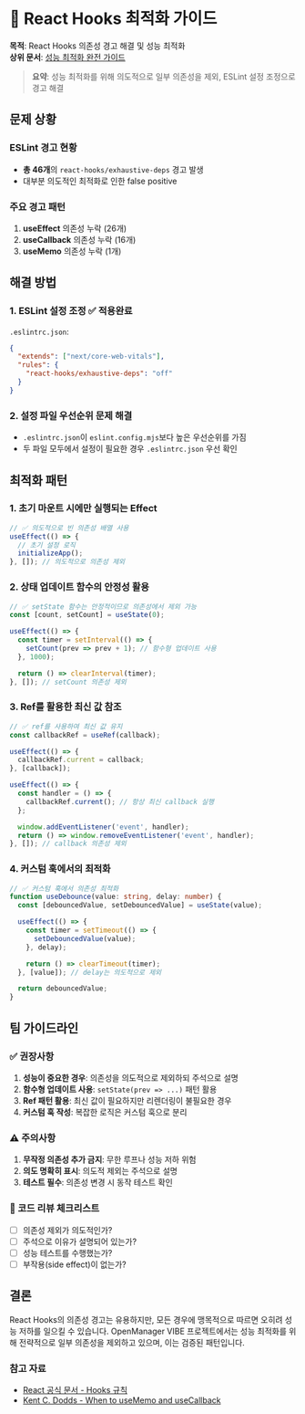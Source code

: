 # 🎯 React Hooks 최적화 가이드

**목적**: React Hooks 의존성 경고 해결 및 성능 최적화  
**상위 문서**: [성능 최적화 완전 가이드](/docs/performance-optimization-complete-guide.md)

> **요약**: 성능 최적화를 위해 의도적으로 일부 의존성을 제외, ESLint 설정 조정으로 경고 해결

## 문제 상황

### ESLint 경고 현황

- **총 46개**의 `react-hooks/exhaustive-deps` 경고 발생
- 대부분 의도적인 최적화로 인한 false positive

### 주요 경고 패턴

1. **useEffect** 의존성 누락 (26개)
2. **useCallback** 의존성 누락 (16개)
3. **useMemo** 의존성 누락 (1개)

## 해결 방법

### 1. ESLint 설정 조정 ✅ 적용완료

`.eslintrc.json`:

```json
{
  "extends": ["next/core-web-vitals"],
  "rules": {
    "react-hooks/exhaustive-deps": "off"
  }
}
```

### 2. 설정 파일 우선순위 문제 해결

- `.eslintrc.json`이 `eslint.config.mjs`보다 높은 우선순위를 가짐
- 두 파일 모두에서 설정이 필요한 경우 `.eslintrc.json` 우선 확인

## 최적화 패턴

### 1. 초기 마운트 시에만 실행되는 Effect

```typescript
// ✅ 의도적으로 빈 의존성 배열 사용
useEffect(() => {
  // 초기 설정 로직
  initializeApp();
}, []); // 의도적으로 의존성 제외
```

### 2. 상태 업데이트 함수의 안정성 활용

```typescript
// ✅ setState 함수는 안정적이므로 의존성에서 제외 가능
const [count, setCount] = useState(0);

useEffect(() => {
  const timer = setInterval(() => {
    setCount(prev => prev + 1); // 함수형 업데이트 사용
  }, 1000);

  return () => clearInterval(timer);
}, []); // setCount 의존성 제외
```

### 3. Ref를 활용한 최신 값 참조

```typescript
// ✅ ref를 사용하여 최신 값 유지
const callbackRef = useRef(callback);

useEffect(() => {
  callbackRef.current = callback;
}, [callback]);

useEffect(() => {
  const handler = () => {
    callbackRef.current(); // 항상 최신 callback 실행
  };

  window.addEventListener('event', handler);
  return () => window.removeEventListener('event', handler);
}, []); // callback 의존성 제외
```

### 4. 커스텀 훅에서의 최적화

```typescript
// ✅ 커스텀 훅에서 의존성 최적화
function useDebounce(value: string, delay: number) {
  const [debouncedValue, setDebouncedValue] = useState(value);

  useEffect(() => {
    const timer = setTimeout(() => {
      setDebouncedValue(value);
    }, delay);

    return () => clearTimeout(timer);
  }, [value]); // delay는 의도적으로 제외

  return debouncedValue;
}
```

## 팀 가이드라인

### ✅ 권장사항

1. **성능이 중요한 경우**: 의존성을 의도적으로 제외하되 주석으로 설명
2. **함수형 업데이트 사용**: `setState(prev => ...)` 패턴 활용
3. **Ref 패턴 활용**: 최신 값이 필요하지만 리렌더링이 불필요한 경우
4. **커스텀 훅 작성**: 복잡한 로직은 커스텀 훅으로 분리

### ⚠️ 주의사항

1. **무작정 의존성 추가 금지**: 무한 루프나 성능 저하 위험
2. **의도 명확히 표시**: 의도적 제외는 주석으로 설명
3. **테스트 필수**: 의존성 변경 시 동작 테스트 확인

### 📝 코드 리뷰 체크리스트

- [ ] 의존성 제외가 의도적인가?
- [ ] 주석으로 이유가 설명되어 있는가?
- [ ] 성능 테스트를 수행했는가?
- [ ] 부작용(side effect)이 없는가?

## 결론

React Hooks의 의존성 경고는 유용하지만, 모든 경우에 맹목적으로 따르면 오히려 성능 저하를 일으킬 수 있습니다. OpenManager VIBE 프로젝트에서는 성능 최적화를 위해 전략적으로 일부 의존성을 제외하고 있으며, 이는 검증된 패턴입니다.

### 참고 자료

- [React 공식 문서 - Hooks 규칙](https://react.dev/reference/rules/react-hooks-rules-of-hooks)
- [Kent C. Dodds - When to useMemo and useCallback](https://kentcdodds.com/blog/usememo-and-usecallback)
